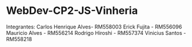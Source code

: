 # WebDev-CP2-JS-Vinheria

Integrantes:
Carlos Henrique Alves- RM558003
Erick Fujita - RM556096
Mauricio Alves - RM556214
Rodrigo Hiroshi - RM557374
Vinicius Santos - RM558218
